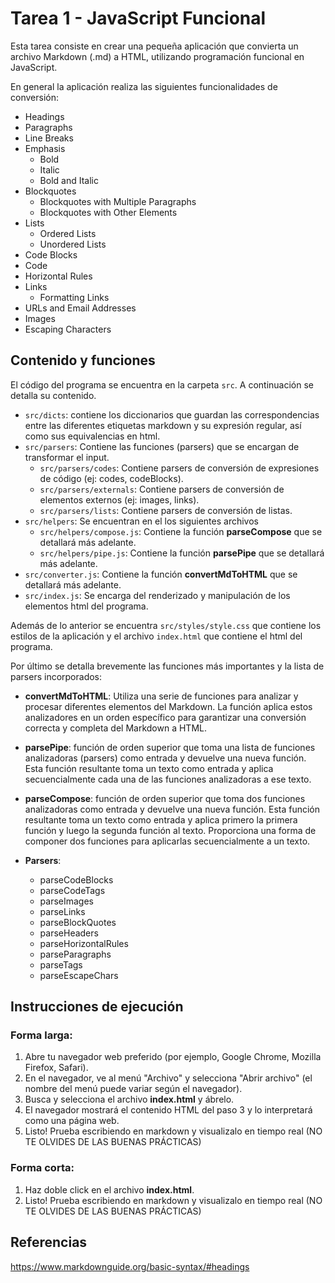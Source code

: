 # Tarea 1 - JavaScript Funcional

Esta tarea consiste en crear una pequeña aplicación que convierta un archivo Markdown (.md) a HTML, utilizando programación funcional en JavaScript.

En general la aplicación realiza las siguientes funcionalidades de conversión:

- Headings
- Paragraphs
- Line Breaks
- Emphasis
    - Bold
    - Italic
    - Bold and Italic
- Blockquotes
    - Blockquotes with Multiple Paragraphs
    - Blockquotes with Other Elements
- Lists
    - Ordered Lists
    - Unordered Lists
- Code Blocks
- Code
- Horizontal Rules
- Links
    - Formatting Links
- URLs and Email Addresses
- Images
- Escaping Characters

## Contenido y funciones
El código del programa se encuentra en la carpeta ```src```. A continuación se detalla su contenido.

- ```src/dicts```: contiene los diccionarios que guardan las correspondencias entre las diferentes etiquetas markdown y su expresión regular, así como sus equivalencias en html.
- ```src/parsers```: Contiene las funciones (parsers) que se encargan de transformar el input. 
    - ```src/parsers/codes```: Contiene parsers de conversión de expresiones de código (ej: codes, codeBlocks).
    - ```src/parsers/externals```: Contiene parsers de conversión de elementos externos (ej: images, links).
    - ```src/parsers/lists```: Contiene parsers de conversión de listas.
- ```src/helpers```: Se encuentran en el los siguientes archivos
    - ```src/helpers/compose.js```: Contiene la función **parseCompose** que se detallará más adelante.
    - ```src/helpers/pipe.js```: Contiene la función **parsePipe** que se detallará más adelante.
- ```src/converter.js```: Contiene la función **convertMdToHTML** que se detallará más adelante.
- ```src/index.js```: Se encarga del renderizado y manipulación de los elementos html del programa.

Además de lo anterior se encuentra ```src/styles/style.css``` que contiene los estilos de la aplicación y el archivo ```index.html``` que contiene el html del programa.

Por último se detalla brevemente las funciones más importantes y la lista de parsers incorporados:

- **convertMdToHTML**: Utiliza una serie de funciones para analizar y procesar diferentes elementos del Markdown. La función aplica estos analizadores en un orden específico para garantizar una conversión correcta y completa del Markdown a HTML.

- **parsePipe**: función de orden superior que toma una lista de funciones analizadoras (parsers) como entrada y devuelve una nueva función. Esta función resultante toma un texto como entrada y aplica secuencialmente cada una de las funciones analizadoras a ese texto.

- **parseCompose**:  función de orden superior que toma dos funciones analizadoras como entrada y devuelve una nueva función. Esta función resultante toma un texto como entrada y aplica primero la primera función y luego la segunda función  al texto. Proporciona una forma de componer dos funciones para aplicarlas secuencialmente a un texto.

- **Parsers**:
    - parseCodeBlocks
    - parseCodeTags
    - parseImages
    - parseLinks
    - parseBlockQuotes
    - parseHeaders
    - parseHorizontalRules
    - parseParagraphs
    - parseTags
    - parseEscapeChars




## Instrucciones de ejecución

### Forma larga:  

1. Abre tu navegador web preferido (por ejemplo, Google Chrome, Mozilla Firefox, Safari).  
2. En el navegador, ve al menú "Archivo" y selecciona "Abrir archivo" (el nombre del menú puede variar según el navegador).
3. Busca y selecciona el archivo **index.html** y ábrelo.
4. El navegador mostrará el contenido HTML del paso 3 y lo interpretará como una página web.
5. Listo! Prueba escribiendo en markdown y visualizalo en tiempo real (NO TE OLVIDES DE LAS BUENAS PRÁCTICAS)

### Forma corta:
1. Haz doble click en el archivo **index.html**.  
2. Listo! Prueba escribiendo en markdown y visualizalo en tiempo real (NO TE OLVIDES DE LAS BUENAS PRÁCTICAS)

## Referencias
https://www.markdownguide.org/basic-syntax/#headings

